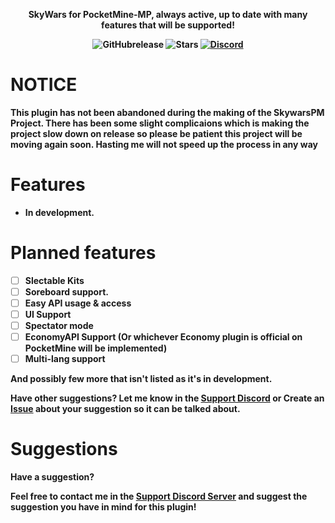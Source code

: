 <p align="center">
    <b>SkyWars for PocketMine-MP, always active, up to date with many features that will be supported!
</p>

<p align="center">
    <img alt="GitHubrelease" src="https://img.shields.io/github/v/release/Vecnavium-pm-pl/SkyWarsPM?label=release&sort=semver">
      <img alt="Stars" src= "https://img.shields.io/github/stars/Vecnavium-pm-pl/SkyWarsPM?style=for-the-badge">
    <a href="https://discord.gg/6M9tGyWPjr"><img src="https://img.shields.io/discord/837701868649709568?label=discord&color=7289DA&logo=discord" alt="Discord" /></a>
</p>

# NOTICE

This plugin has not been abandoned during the making of the SkywarsPM Project. There has been some slight complicaions which is making the project slow down on release 
so please be patient this project will be moving again soon. Hasting me will not speed up the process in any way

# Features 

- In development.


# Planned features

- [ ] Slectable Kits
- [ ] Soreboard support.
- [ ] Easy API usage & access
- [ ] UI Support
- [ ] Spectator mode
- [ ] EconomyAPI Support (Or whichever Economy plugin is official on PocketMine will be implemented)
- [ ] Multi-lang support

And possibly few more that isn't listed as it's in development.

Have other suggestions? Let me know in the [Support Discord](https://discord.gg/jWFB56RqUN) or Create an [Issue](https://github.com/Vecnavium/SkyWarsPM/issues/new) about your suggestion so it can be talked about.

# Suggestions

Have a suggestion?

Feel free to contact me in the [Support Discord Server](https://discord.gg/jWFB56RqUN) and suggest the suggestion you have in mind for this plugin!
